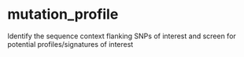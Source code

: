 # mutation_profile
Identify the sequence context flanking SNPs of interest and screen for potential profiles/signatures of interest

